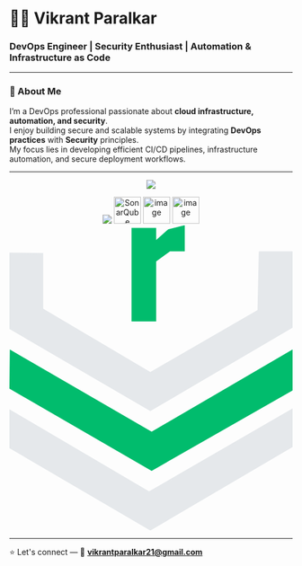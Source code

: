 # 👨‍💻 Vikrant Paralkar

### DevOps Engineer | Security Enthusiast | Automation & Infrastructure as Code

---

### 👋 About Me
I’m a DevOps professional passionate about **cloud infrastructure, automation, and security**.  
I enjoy building secure and scalable systems by integrating **DevOps practices** with **Security** principles.  
My focus lies in developing efficient CI/CD pipelines, infrastructure automation, and secure deployment workflows.

---

<p align="center">
  <img src="https://skillicons.dev/icons?i=docker,kubernetes,jenkins,terraform,ansible,aws,azure,linux,bash,python,prometheus,grafana" />
</p>

<p align="center">
  <img src="https://skillicons.dev/icons?i=maven,github,gitlab,git,githubactions" />
  <img src="https://cdn.jsdelivr.net/gh/devicons/devicon/icons/sonarqube/sonarqube-original.svg" height="48" alt="SonarQube" />
  <img height="48" alt="image" src="https://github.com/user-attachments/assets/72d84f7d-e18e-4f8e-bd64-c830e6575bb3" />
  <img height="48" alt="image" src="https://github.com/user-attachments/assets/a5843aa3-0251-4f00-8aa3-2284edc117b7" />
  <svg xmlns="http://www.w3.org/2000/svg" xmlns:ev="http://www.w3.org/2001/xml-events" id="Layer_1" baseProfile="tiny" version="1.2" viewBox="59.5 62.5 218 235">
  <!-- Generator: Adobe Illustrator 29.6.1, SVG Export Plug-In . SVG Version: 2.1.1 Build 9)  -->
  <polygon points="277 159 169 222 60.3 159 60 188 169 251 277 189.4 277 159" fill="#01bc6d" stroke="#01bc6d"/>
  <polygon points="194 63 182 66 172 74.9 172 65 154 65 154 136 172 136 172 90 183 82 194 82 194 63" fill="#01bc6d" stroke="#01bc6d"/>
  <polygon points="60 205 60 233.8 168 297 277 233 277 204.4 167 268 60 205" fill="#e5e8eb" stroke="#e5e8eb"/>
  <polygon points="60 84 60 142 168 205 277 141 277 83 252 83 251 128 168 176 85 127 85 84.3 60 84" fill="#e5e8eb" stroke="#e5e8eb"/>
</svg>
</p>


---

⭐ Let's connect — 📧 **vikrantparalkar21@gmail.com**

